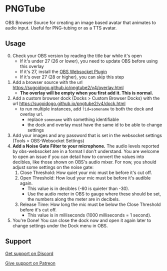 # PNGTube
OBS Browser Source for creating an image based avatar that animates to audio input. Useful for PNG-tubing or as a TTS avatar.
## Usage
0. Check your OBS version by reading the title bar while it's open
    - If it's under 27 (26 or lower), you need to update OBS before using this overlay
    - If it's 27, install the [OBS Websocket Plugin](https://github.com/obsproject/obs-websocket/releases)
    - If it's over 27 (28 or higher), you can skip this step
1. Add a browser source with the url https://sugoidogo.github.io/pngtube2/v4/overlay.html
    - **The overlay will be empty when you first add it. This is normal.**
2. Add a custom browser dock (Docks > Custom Browser Docks) with the url https://sugoidogo.github.io/pngtube2/v4/dock.html
    - to run multiple instances, add `?id=somename` to both the dock and overlay url.
        - replace `somename` with something identifiable
        - the dock and overlay must have the same id to be able to change settings
3. Add your images and any password that is set in the websocket settings (Tools > OBS-Websocket Settings)
4. **Add a Noise Gate Filter to your microphone.** The audio levels reported by obs-websocket are in a format I don't understand. You are welcome to open an issue if you can detail how to convert the values into decibles, like those shown on OBS's audio mixer. For now, you should adjust some settings on the noise gate:
    1. Close Threshold: How quiet your mic must be before it's cut off.
    2. Open Threshold: How loud your mic must be before it's audible again.
        - This value is in decibles (-60 is quieter than -30).
        - Use the audio meter in OBS to gauge where these should be set, the numbers along the meter are in decibels.
    3. Release Time: How long the mic must be below the Close Threshold before it's cut off.
        - This value is in milliseconds (1000 milliseconds = 1 second).
5. You're Done! You can close the dock now and open it again later to change settings under the Dock menu in OBS.
## Support
[Get support on Discord](https://discord.gg/zxDnYSvMNw)

[Give support on Patreon](https://www.patreon.com/SugoiDogo)